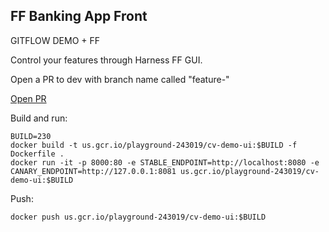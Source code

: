 ## FF Banking App Front

GITFLOW DEMO + FF

Control your features through Harness FF GUI.

Open a PR to dev with branch name called "feature-<your git user>"

[Open PR](https://github.com/diegopereiraeng/gitflow-ff-demo/compare) 

Build and run:
```
BUILD=230
docker build -t us.gcr.io/playground-243019/cv-demo-ui:$BUILD -f Dockerfile .
docker run -it -p 8000:80 -e STABLE_ENDPOINT=http://localhost:8080 -e CANARY_ENDPOINT=http://127.0.0.1:8081 us.gcr.io/playground-243019/cv-demo-ui:$BUILD
```

Push:
```
docker push us.gcr.io/playground-243019/cv-demo-ui:$BUILD
```

